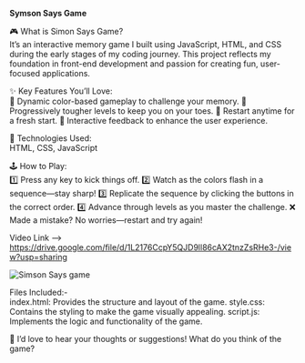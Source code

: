 **Symson Says Game**

🎮 What is Simon Says Game?    
It’s an interactive memory game I built using JavaScript, HTML, and CSS during the early stages of my coding journey. This project reflects my foundation in front-end development and passion for creating fun, user-focused applications.

✨ Key Features You’ll Love:    
🎨 Dynamic color-based gameplay to challenge your memory.
🚀 Progressively tougher levels to keep you on your toes.
🔄 Restart anytime for a fresh start.
🌟 Interactive feedback to enhance the user experience.    

🔧 Technologies Used:     
 HTML, CSS, JavaScript    
 
🕹️ How to Play:    
1️⃣ Press any key to kick things off.
2️⃣ Watch as the colors flash in a sequence—stay sharp!
3️⃣ Replicate the sequence by clicking the buttons in the correct order.
4️⃣ Advance through levels as you master the challenge.
❌ Made a mistake? No worries—restart and try again!    

Video Link -->  https://drive.google.com/file/d/1L2176CcpY5QJD9ll86cAX2tnzZsRHe3-/view?usp=sharing
    

![Simson Says game](https://github.com/user-attachments/assets/bbd61590-5baf-407e-a9e7-0a6d5de8cec5)


Files Included:-                
index.html: Provides the structure and layout of the game.
style.css: Contains the styling to make the game visually appealing.
script.js: Implements the logic and functionality of the game.

💬 I’d love to hear your thoughts or suggestions! What do you think of the game?
